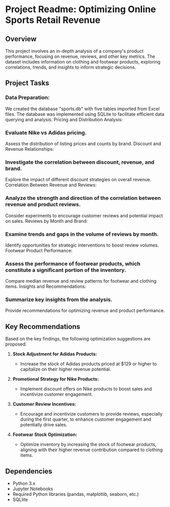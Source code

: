 # Project Readme: Optimizing Online Sports Retail Revenue

## Overview

This project involves an in-depth analysis of a company's product performance, focusing on revenue, reviews, and other key metrics. The dataset includes information on clothing and footwear products, exploring correlations, trends, and insights to inform strategic decisions.

## Project Tasks
### Data Preparation:

We created the database "sports.db" with five tables imported from Excel files.
The database was implemented using SQLite to facilitate efficient data querying and analysis.
Pricing and Distribution Analysis:

### Evaluate Nike vs Adidas pricing.
Assess the distribution of listing prices and counts by brand.
Discount and Revenue Relationships:

### Investigate the correlation between discount, revenue, and brand.
Explore the impact of different discount strategies on overall revenue.
Correlation Between Revenue and Reviews:

### Analyze the strength and direction of the correlation between revenue and product reviews.
Consider experiments to encourage customer reviews and potential impact on sales.
Reviews by Month and Brand:

### Examine trends and gaps in the volume of reviews by month.
Identify opportunities for strategic interventions to boost review volumes.
Footwear Product Performance:

### Assess the performance of footwear products, which constitute a significant portion of the inventory.
Compare median revenue and review patterns for footwear and clothing items.
Insights and Recommendations:

### Summarize key insights from the analysis.
Provide recommendations for optimizing revenue and product performance.
## Key Recommendations

Based on the key findings, the following optimization suggestions are proposed:

1. **Stock Adjustment for Adidas Products:**
   - Increase the stock of Adidas products priced at $129 or higher to capitalize on their higher revenue potential.

2. **Promotional Strategy for Nike Products:**
   - Implement discount offers on Nike products to boost sales and incentivize customer engagement.

3. **Customer Review Incentives:**
   - Encourage and incentivize customers to provide reviews, especially during the first quarter, to enhance customer engagement and potentially drive sales.

4. **Footwear Stock Optimization:**
   - Optimize inventory by increasing the stock of footwear products, aligning with their higher revenue contribution compared to clothing items.


## Dependencies

- Python 3.x
- Jupyter Notebooks
- Required Python libraries (pandas, matplotlib, seaborn, etc.)
- SQLlite
